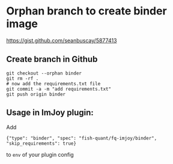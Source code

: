 # Orphan branch to create binder image

https://gist.github.com/seanbuscay/5877413

## Create branch in Github
```
git checkout --orphan binder
git rm -rf .
# now add the requirements.txt file
git commit -a -m "add requirements.txt"
git push origin binder
```

## Usage in ImJoy plugin:

Add

```
{"type": "binder", "spec": "fish-quant/fq-imjoy/binder", "skip_requirements": true}
```

to `env` of your plugin config
